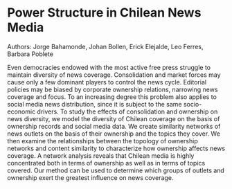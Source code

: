 # Power Structure in Chilean News Media

Authors: Jorge Bahamonde, Johan Bollen, Erick Elejalde, Leo Ferres, Barbara Poblete

Even democracies endowed with the most active free press struggle to maintain diversity of news coverage. Consolidation and market forces may cause only a few dominant players to control the news cycle. Editorial policies may be biased by corporate ownership relations, narrowing news coverage and focus. To an increasing degree this problem also applies to social media news distribution, since it is subject to the same socio-economic drivers. To study the effects of consolidation and ownership on news diversity, we model the diversity of Chilean coverage on the basis of ownership records and social media data. We create similarity networks of news outlets on the basis of their ownership and the topics they cover. We then examine the relationships between the topology of ownership networks and content similarity to characterize how ownership affects news coverage.  A network analysis reveals that Chilean media is highly concentrated both in terms of ownership as well as in terms of topics covered. Our method can be used to determine which groups of outlets and ownership exert the greatest influence on news coverage.
